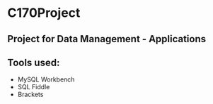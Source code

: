 # C170Project
Project for Data Management - Applications
-----------
## Tools used:

* MySQL Workbench
* SQL Fiddle
* Brackets
